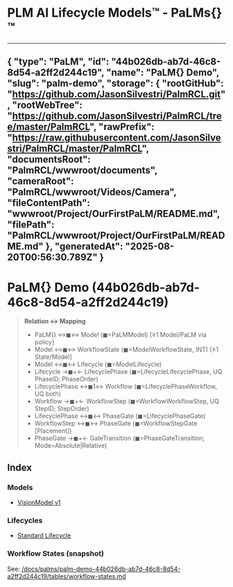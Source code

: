 # PLM AI Lifecycle Models™ - PaLMs{}™

---
{
  "type": "PaLM",
  "id": "44b026db-ab7d-46c8-8d54-a2ff2d244c19",
  "name": "PaLM{} Demo",
  "slug": "palm-demo",
  "storage": {
    "rootGitHub": "https://github.com/JasonSilvestri/PalmRCL.git",
    "rootWebTree": "https://github.com/JasonSilvestri/PalmRCL/tree/master/PalmRCL",
    "rawPrefix": "https://raw.githubusercontent.com/JasonSilvestri/PalmRCL/master/PalmRCL",
    "documentsRoot": "PalmRCL/wwwroot/documents",
    "cameraRoot": "PalmRCL/wwwroot/Videos/Camera",
    "fileContentPath": "wwwroot/Project/OurFirstPaLM/README.md",
    "filePath": "PalmRCL/wwwroot/Project/OurFirstPaLM/README.md"
  },
  "generatedAt": "2025-08-20T00:56:30.789Z"
}
---
# PaLM{} Demo (44b026db-ab7d-46c8-8d54-a2ff2d244c19)

> **Relation ↔ Mapping**
> - PaLM{} ↔◼↔ Model (◼=PaLMModel)  [≥1 Model/PaLM via policy]
> - Model ↔◼↔ WorkflowState (◼=ModelWorkflowState, INT)  [≥1 State/Model]
> - Model ↔◼↔ Lifecycle (◼=ModelLifecycle)
> - Lifecycle →◼+← LifecyclePhase (◼=LifecycleLifecyclePhase, UQ PhaseID; PhaseOrder)
> - LifecyclePhase ↔◼1↔ Workflow (◼=LifecyclePhaseWorkflow, UQ both)
> - Workflow →◼+← WorkflowStep (◼=WorkflowWorkflowStep, UQ StepID; StepOrder)
> - LifecyclePhase ↔◼↔ PhaseGate (◼=LifecyclePhaseGate)
> - WorkflowStep ↔◼↔ PhaseGate (◼=WorkflowStepGate [Placement])
> - PhaseGate →◼+← GateTransition (◼=PhaseGateTransition; Mode=Absolute|Relative)

## Index

### Models
- [VisionModel v1](/docs/palms/palm-demo-44b026db-ab7d-46c8-8d54-a2ff2d244c19/models/visionmodel-v1-5cb1c603-f88e-4802-ae2f-6ffa29142dc4.md)

### Lifecycles
- [Standard Lifecycle](/docs/palms/palm-demo-44b026db-ab7d-46c8-8d54-a2ff2d244c19/lifecycles/standard-lifecycle-3a4f9a77-3a4c-466f-b03d-0b93df5f17ed.md)

### Workflow States (snapshot)
See: [/docs/palms/palm-demo-44b026db-ab7d-46c8-8d54-a2ff2d244c19/tables/workflow-states.md](/docs/palms/palm-demo-44b026db-ab7d-46c8-8d54-a2ff2d244c19/tables/workflow-states.md)
